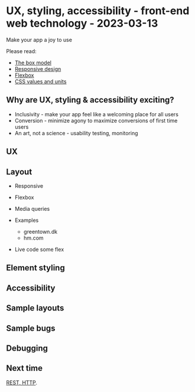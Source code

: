 # UX, styling, accessibility - front-end web technology - 2023-03-13

Make your app a joy to use

Please read:

- [The box model](https://developer.mozilla.org/en-US/docs/Learn/CSS/Building_blocks/The_box_model)
- [Responsive design](https://developer.mozilla.org/en-US/docs/Learn/CSS/CSS_layout/Responsive_Design)
- [Flexbox](https://developer.mozilla.org/en-US/docs/Learn/CSS/CSS_layout/Flexbox)
- [CSS values and units](https://developer.mozilla.org/en-US/docs/Learn/CSS/Building_blocks/Values_and_units)

## Why are UX, styling & accessibility exciting?

- Inclusivity - make your app feel like a welcoming place for all users
- Conversion - minimize agony to maximize conversions of first time users
- An art, not a science - usability testing, monitoring

## UX

## Layout

- Responsive
- Flexbox
- Media queries

- Examples

  - greentown.dk
  - hm.com

- Live code some flex

## Element styling

## Accessibility

## Sample layouts

## Sample bugs

## Debugging

## Next time

[REST, HTTP](..).
